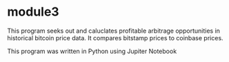 # module3

This program seeks out and caluclates profitable arbitrage opportunities in historical bitcoin price data.  It compares bitstamp prices to coinbase prices.

This program was written in Python using Jupiter Notebook
